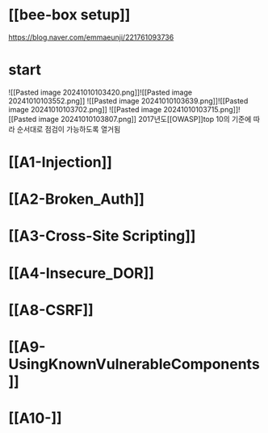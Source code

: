 # [[bee-box setup]]
https://blog.naver.com/emmaeunji/221761093736

# start
![[Pasted image 20241010103420.png]]![[Pasted image 20241010103552.png]]
![[Pasted image 20241010103639.png]]![[Pasted image 20241010103702.png]]
![[Pasted image 20241010103715.png]]![[Pasted image 20241010103807.png]]
2017년도[[OWASP]]top 10의 기준에 따라 순서대로 점검이 가능하도록 열거됨

# [[A1-Injection]]
# [[A2-Broken_Auth]]
# [[A3-Cross-Site Scripting]]
# [[A4-Insecure_DOR]]


# [[A8-CSRF]]
# [[A9-UsingKnownVulnerableComponents]]

# [[A10-]]

